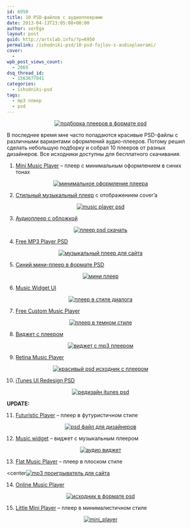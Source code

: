```yaml
---
id: 6950
title: 10 PSD-файлов с аудиоплеерами
date: 2013-04-13T23:05:08+00:00
author: serEga
layout: post
guid: http://artslab.info/?p=6950
permalink: /ishodniki-psd/10-psd-fajlov-s-audiopleerami/
cover:
  -
wpb_post_views_count:
  - 2869
dsq_thread_id:
  - 1563677841
categories:
  - ishodniki-psd
tags:
  - mp3 плеер
  - psd
---
```

<center>
  <a href="{{site.img_cdn}}/pleeri_podborka_psd.jpg"><img src="{{site.img_cdn}}/pleeri_podborka_psd-300x300.jpg" alt="подборка плееров в формате psd" class="aligncenter size-medium wp-image-6996" srcset="{{site.img_cdn}}/pleeri_podborka_psd-300x300.jpg 300w, {{site.img_cdn}}/pleeri_podborka_psd-100x100.jpg 100w, {{site.img_cdn}}/pleeri_podborka_psd-150x150.jpg 150w, {{site.img_cdn}}/pleeri_podborka_psd.jpg 400w" sizes="(max-width: 300px) 100vw, 300px" /></a>
</center>

В последнее время мне часто попадаются красивые PSD-файлы с различными вариантами оформлений аудио-плееров. Потому решил сделать небольшую подборку и собрал 10 плееров от разных дизайнеров. Все исходники доступны для бесплатного скачивания.

<!--more-->

1. [Mini Music Player](http://dribbble.com/shots/1005426-Free-psd-Mini-Music-Player) &#8211; плеер с минимальным оформлением в синих тонах

<center>
  <a href="{{site.img_cdn}}/music_player_1x.png"><img src="{{site.img_cdn}}/music_player_1x-300x225.png" alt="минимальное оформление плеера" class="aligncenter size-medium wp-image-6951" srcset="{{site.img_cdn}}/music_player_1x-300x225.png 300w, {{site.img_cdn}}/music_player_1x.png 400w" sizes="(max-width: 300px) 100vw, 300px" /></a>
</center>

2. [Стильный музыкальный плеер](http://seann.biz/index.php/posts/free-music-player-psd) с отображением cover&#8217;a

<center>
  <a href="{{site.img_cdn}}/psd_music_player.jpg"><img src="{{site.img_cdn}}/psd_music_player-300x225.jpg" alt="music player psd" class="aligncenter size-medium wp-image-6952" srcset="{{site.img_cdn}}/psd_music_player-300x225.jpg 300w, {{site.img_cdn}}/psd_music_player.jpg 800w" sizes="(max-width: 300px) 100vw, 300px" /></a>
</center>

3. [Аудиоплеер с обложкой](http://dribbble.com/shots/1000207-Music-Player)

<center>
  <a href="{{site.img_cdn}}/mp3_player_psd_file.png"><img src="{{site.img_cdn}}/mp3_player_psd_file-300x225.png" alt="плеер psd скачать" class="aligncenter size-medium wp-image-6954" srcset="{{site.img_cdn}}/mp3_player_psd_file-300x225.png 300w, {{site.img_cdn}}/mp3_player_psd_file.png 400w" sizes="(max-width: 300px) 100vw, 300px" /></a>
</center>

4. <a href="http://www.andexdesign.com/mp3-player/" target="_blank">Free MP3 Player PSD</a>

<center>
  <a href="{{site.img_cdn}}/mp3_player_psd_free.jpg"><img src="{{site.img_cdn}}/mp3_player_psd_free-300x110.jpg" alt="музыкальный плеер для сайта" class="aligncenter size-medium wp-image-6984" srcset="{{site.img_cdn}}/mp3_player_psd_free-300x110.jpg 300w, {{site.img_cdn}}/mp3_player_psd_free.jpg 540w" sizes="(max-width: 300px) 100vw, 300px" /></a>
</center>

5. <a href="http://365psd.com/day/3-213/" target="_blank">Синий мини-плеер в формате PSD</a>

<center>
  <a href="{{site.img_cdn}}/miniplayer_psd.jpg"><img src="{{site.img_cdn}}/miniplayer_psd-300x145.jpg" alt="мини плеер" class="aligncenter size-medium wp-image-6985" srcset="{{site.img_cdn}}/miniplayer_psd-300x145.jpg 300w, {{site.img_cdn}}/miniplayer_psd.jpg 419w" sizes="(max-width: 300px) 100vw, 300px" /></a>
</center>

6. <a href="http://dribbble.com/shots/847713-Freebie-Music-Widget-UI" target="_blank">Music Widget UI</a>

<center>
  <a href="{{site.img_cdn}}/audio_psd.jpg"><img src="{{site.img_cdn}}/audio_psd-300x230.jpg" alt="плеер в стиле диалога" class="aligncenter size-medium wp-image-6986" srcset="{{site.img_cdn}}/audio_psd-300x230.jpg 300w, {{site.img_cdn}}/audio_psd.jpg 360w" sizes="(max-width: 300px) 100vw, 300px" /></a>
</center>

7. <a href="http://www.pixel-fabric.com/free-custom-music-player-5" target="_blank">Free Custom Music Player</a>

<center>
  <a href="{{site.img_cdn}}/temnii_player.jpg"><img src="{{site.img_cdn}}/temnii_player-300x76.jpg" alt="плеер в темном стиле" class="aligncenter size-medium wp-image-6987" srcset="{{site.img_cdn}}/temnii_player-300x76.jpg 300w, {{site.img_cdn}}/temnii_player.jpg 517w" sizes="(max-width: 300px) 100vw, 300px" /></a>
</center>

8. [Виджет с плеером](http://dribbble.com/shots/1002000-Player-Widget)

<center>
  <a href="{{site.img_cdn}}/playerwidget.png"><img src="{{site.img_cdn}}/playerwidget-300x225.png" alt="виджет с mp3 плеером" class="aligncenter size-medium wp-image-6953" srcset="{{site.img_cdn}}/playerwidget-300x225.png 300w, {{site.img_cdn}}/playerwidget.png 400w" sizes="(max-width: 300px) 100vw, 300px" /></a>
</center>

9. [Retina Music Player](http://dribbble.com/shots/880089-Music-Player-Rebound)

<center>
  <a href="{{site.img_cdn}}/Retina-Music-Player-580x435.jpg"><img src="{{site.img_cdn}}/Retina-Music-Player-580x435-300x225.jpg" alt="красивый psd исходник с плеером" class="aligncenter size-medium wp-image-6989" srcset="{{site.img_cdn}}/Retina-Music-Player-580x435-300x225.jpg 300w, {{site.img_cdn}}/Retina-Music-Player-580x435.jpg 580w" sizes="(max-width: 300px) 100vw, 300px" /></a>
</center>

10. [iTunes UI Redesign PSD](http://dribbble.com/shots/937645-iTunes-UI-Redesign-with-PSD)

<center>
  <a href="{{site.img_cdn}}/Full-iTunes-Redesign-with-White-BG-.png"><img src="{{site.img_cdn}}/Full-iTunes-Redesign-with-White-BG--300x168.png" alt="редизайн itunes psd" class="aligncenter size-medium wp-image-6990" srcset="{{site.img_cdn}}/Full-iTunes-Redesign-with-White-BG--300x168.png 300w, {{site.img_cdn}}/Full-iTunes-Redesign-with-White-BG--1024x575.png 1024w, {{site.img_cdn}}/Full-iTunes-Redesign-with-White-BG-.png 1366w" sizes="(max-width: 300px) 100vw, 300px" /></a>
</center>

**UPDATE:**

11. [Futuristic Player](http://freebiesbug.com/psd-freebies/futuristic-music-player/) &#8211; плеер в футуристичном стиле

<center>
  <a href="{{site.img_cdn}}/futuristichni_pleer.jpg"><img src="{{site.img_cdn}}/futuristichni_pleer-300x174.jpg" alt="psd файл для дизайнеров" class="aligncenter size-medium wp-image-7233" srcset="{{site.img_cdn}}/futuristichni_pleer-300x174.jpg 300w, {{site.img_cdn}}/futuristichni_pleer.jpg 580w" sizes="(max-width: 300px) 100vw, 300px" /></a>
</center>

12. [Music widget](http://dribbble.com/shots/1094595-Music-widget-Inspiration-PSD-GIF) &#8211; виджет с музыкальным плеером

<center>
  <a href="{{site.img_cdn}}/ishodnik_mp3-pleera_psd.gif"><img src="{{site.img_cdn}}/ishodnik_mp3-pleera_psd-300x225.gif" alt="аудио виджет" class="aligncenter size-medium wp-image-7234" /></a>
</center>

13. [Flat Music Player](http://www.fauchet-ludovic.fr/freebies/flat-music-player/) &#8211; плеер в плоском стиле

<center[<img src="{{site.img_cdn}}/flat-player-music-300x225.png" alt="mp3 проигрыватель для сайта" class="aligncenter size-medium wp-image-7235" srcset="{{site.img_cdn}}/flat-player-music-300x225.png 300w, {{site.img_cdn}}/flat-player-music.png 800w" sizes="(max-width: 300px) 100vw, 300px" />]({{site.img_cdn}}/flat-player-music.png)</center>

14. [Online Music Player](http://dribbble.com/shots/1044187-Freebie-Online-Music-Player)

<center>
  <a href="{{site.img_cdn}}/media_player_psd.jpg"><img src="{{site.img_cdn}}/media_player_psd-300x217.jpg" alt="исходник в формате psd" class="aligncenter size-medium wp-image-7236" srcset="{{site.img_cdn}}/media_player_psd-300x217.jpg 300w, {{site.img_cdn}}/media_player_psd.jpg 580w" sizes="(max-width: 300px) 100vw, 300px" /></a>
</center>

15. [Little Mini Player](http://dribbble.com/shots/999098-Little-Player-Animated?list=users) &#8211; плеер в минималистичном стиле

<center>
  <a href="{{site.img_cdn}}/mini_player.jpg"><img src="{{site.img_cdn}}/mini_player-300x186.jpg" alt="mini_player" class="aligncenter size-medium wp-image-7237" srcset="{{site.img_cdn}}/mini_player-300x186.jpg 300w, {{site.img_cdn}}/mini_player.jpg 580w" sizes="(max-width: 300px) 100vw, 300px" /></a>
</center>